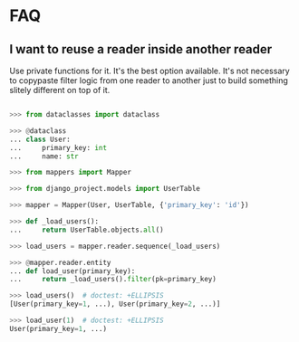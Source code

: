 # FAQ

## I want to reuse a reader inside another reader

Use private functions for it. It's the best option available. It's not necessary to copypaste filter logic from one reader to another just to build something slitely different on top of it.

```python

>>> from dataclasses import dataclass

>>> @dataclass
... class User:
...     primary_key: int
...     name: str

>>> from mappers import Mapper

>>> from django_project.models import UserTable

>>> mapper = Mapper(User, UserTable, {'primary_key': 'id'})

>>> def _load_users():
...     return UserTable.objects.all()

>>> load_users = mapper.reader.sequence(_load_users)

>>> @mapper.reader.entity
... def load_user(primary_key):
...     return _load_users().filter(pk=primary_key)

>>> load_users()  # doctest: +ELLIPSIS
[User(primary_key=1, ...), User(primary_key=2, ...)]

>>> load_user(1)  # doctest: +ELLIPSIS
User(primary_key=1, ...)

```
